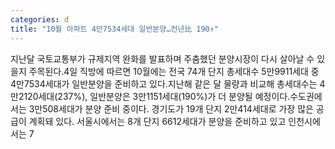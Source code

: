 ```yaml
---
categories: d
title: "10월 아파트 4만7534세대 일반분양…전년比 190↑"
---
```

지난달 국토교통부가 규제지역 완화를 발표하며 주춤했던 분양시장이 다시 살아날 수 있을지 주목된다.4일 직방에 따르면 10월에는 전국 74개 단지 총세대수 5만9911세대 중 4만7534세대가 일반분양을 준비하고 있다.지난해 같은 달 물량과 비교해 총세대수는 4만2120세대(237%), 일반분양은 3만1151세대(190%)가 더 분양될 예정이다.수도권에서는 3만508세대가 분양 준비 중이다. 경기도가 19개 단지 2만414세대로 가장 많은 공급이 계획돼 있다. 서울시에서는 8개 단지 6612세대가 분양을 준비하고 있고 인천시에서는 7